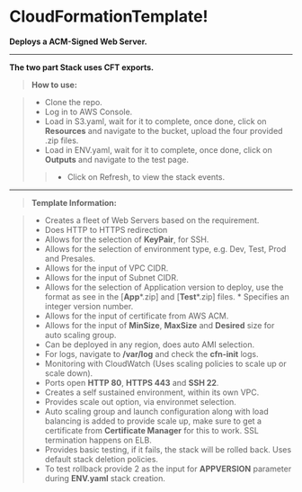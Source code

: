 CloudFormationTemplate!
===================


 <i class="icon-cog"></i> **Deploys a ACM-Signed Web Server.**

----------

 **The two part Stack uses CFT exports.**

> **<i class="icon-hdd"></i> How to use:**

> - Clone the repo.
> - Log in to AWS Console.
> - Load in S3.yaml, wait for it to complete, once done, click on **Resources** and navigate to the bucket, upload the four provided .zip files.
> - Load in ENV.yaml, wait for it to complete, once done, click on **Outputs** and navigate to the test page. 
> > - Click on <i class="icon-refresh"></i> Refresh, to view the stack events.

----------

> **<i class="icon-file"></i>Template Information:**

> - Creates a fleet of Web Servers based on the requirement.
> - Does HTTP to HTTPS redirection
> - Allows for the selection of **KeyPair**, for SSH.
> - Allows for the selection of environment type, e.g. Dev, Test, Prod and Presales. 
> - Allows for the input of VPC CIDR. 
> - Allows for the input of Subnet CIDR. 
> - Allows for the selection of Application version to deploy, use the format as see in the [**App***.zip] and [**Test***.zip] files. * Specifies an integer version number.
> - Allows for the input of certificate from AWS ACM.
> - Allows for the input of **MinSize**, **MaxSize** and **Desired** size for auto scaling group.
> - Can be deployed in any region, does auto AMI selection.
> - For logs, navigate to **/var/log** and check the **cfn-init** logs.  
> - Monitoring with CloudWatch (Uses scaling policies to scale up or scale down).
> - Ports open **HTTP 80**, **HTTPS 443** and **SSH 22**.
> - Creates a self sustained environment, within its own VPC.
> - Provides scale out option, via environmet selection.
> - Auto scaling group and launch configuration along with load balancing is added to provide scale up, make sure to get a certificate from **Certificate Manager** for this to work. SSL termination happens on ELB.
> - Provides basic testing, if it fails, the stack will be rolled back. Uses default stack deletion policies.
> - To test rollback provide 2 as the input for **APPVERSION** parameter during **ENV.yaml** stack creation.
